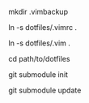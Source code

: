 mkdir .vimbackup

ln -s dotfiles/.vimrc .

ln -s dotfiles/.vim .

cd path/to/dotfiles

git submodule init

git submodule update
